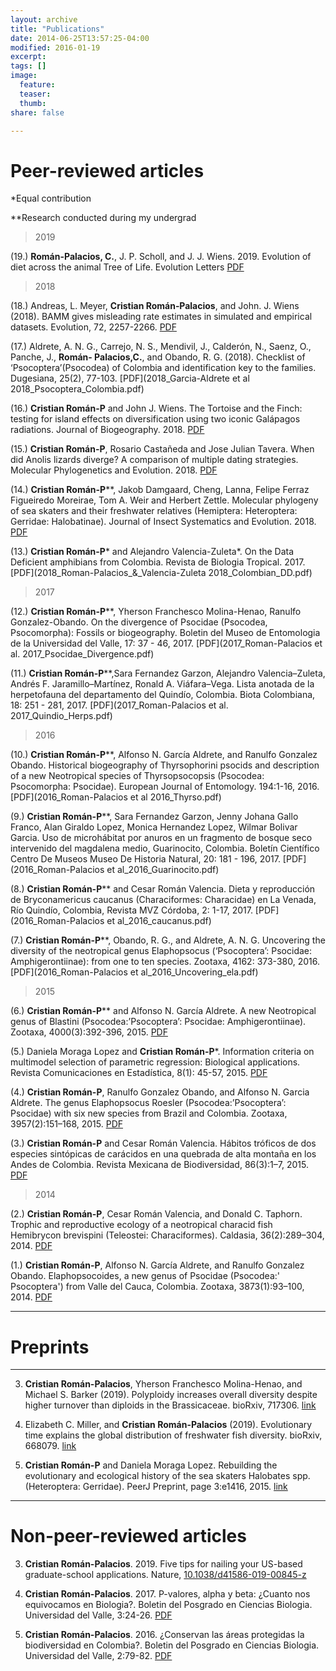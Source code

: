 ```yaml
---
layout: archive
title: "Publications"
date: 2014-06-25T13:57:25-04:00
modified: 2016-01-19
excerpt:
tags: []
image:
  feature:
  teaser:
  thumb:
share: false

---
```


# Peer-reviewed articles

*Equal contribution

**Research conducted during my undergrad

>2019

(19.) **Román-Palacios, C.**, J. P. Scholl, and J. J. Wiens. 2019. Evolution of diet across the animal Tree of Life. Evolution Letters [PDF](2019_Roman-Palacios_et_al_EvoLett_2019.pdf)  

>2018

(18.) Andreas, L. Meyer, **Cristian Román‐Palacios**, and John. J. Wiens (2018). BAMM gives misleading rate estimates in simulated and empirical datasets. Evolution, 72, 2257-2266. [PDF](2018_Meyer_et_al_Evol_2018_BAMM.pdf)

(17.) Aldrete, A. N. G., Carrejo, N. S., Mendivil, J., Calderón, N., Saenz, O., Panche, J., **Román- Palacios,C.**, and Obando, R. G. (2018). Checklist of ‘Psocoptera’(Psocodea) of Colombia and identification key to the families. Dugesiana, 25(2), 77-103. [PDF](2018_Garcia-Aldrete et al 2018_Psocoptera_Colombia.pdf)

(16.) **Cristian Román-P** and John J. Wiens. The Tortoise and the Finch: testing for island effects on diversification using two iconic Galápagos radiations. Journal of Biogeography. 2018. [PDF](2018_Roman_Palacios_Wiens_JBI_2018.pdf)

(15.) **Cristian Román-P**, Rosario Castañeda and Jose Julian Tavera. When did Anolis lizards diverge? A comparison of multiple dating strategies. Molecular Phylogenetics and Evolution. 2018. [PDF](2018_Roman-Palacios_et_al_Anolis.pdf)

(14.) **Cristian Román-P****, Jakob Damgaard, Cheng, Lanna, Felipe Ferraz Figueiredo Moreirae, Tom A. Weir and Herbert Zettle. Molecular phylogeny of sea skaters and their freshwater relatives (Hemiptera: Heteroptera: Gerridae: Halobatinae). Journal of Insect Systematics and Evolution. 2018. [PDF](2018_Roman-Palacios_et_al._Halobatinae.pdf)

(13.) **Cristian Román-P*** and Alejandro Valencia-Zuleta*. On the Data Deficient amphibians from Colombia. Revista de Biologia Tropical. 2017. [PDF](2018_Roman-Palacios_&_Valencia-Zuleta 2018_Colombian_DD.pdf)

>2017

(12.) **Cristian Román-P****, Yherson Franchesco Molina-Henao, Ranulfo Gonzalez-Obando. On the divergence of Psocidae (Psocodea, Psocomorpha): Fossils or biogeography. Boletin del Museo de Entomologia de la Universidad del Valle, 17: 37 - 46, 2017. [PDF](2017_Roman-Palacios et al. 2017_Psocidae_Divergence.pdf)

(11.) **Cristian Román-P****,Sara Fernandez Garzon, Alejandro Valencia–Zuleta, Andrés F. Jaramillo–Martínez, Ronald A. Viáfara–Vega. Lista anotada de la herpetofauna del departamento del Quindío, Colombia. Biota Colombiana, 18: 251 - 281, 2017. [PDF](2017_Roman-Palacios et al. 2017_Quindio_Herps.pdf)


>2016

(10.) **Cristian Román-P****, Alfonso N. García Aldrete, and Ranulfo Gonzalez Obando. Historical biogeography of Thyrsophorini psocids and description of a new Neotropical species of Thyrsopsocopsis (Psocodea: Psocomorpha: Psocidae). European Journal of Entomology. 194:1-16, 2016. [PDF](2016_Roman-Palacios et al 2016_Thyrso.pdf)

(9.) **Cristian Román-P****, Sara Fernandez Garzon, Jenny Johana Gallo Franco, Alan Giraldo Lopez, Monica Hernandez Lopez, Wilmar Bolivar Garcia. Uso de microhábitat por anuros en un fragmento de bosque seco intervenido del magdalena medio, Guarinocito, Colombia. Boletín Científico Centro De Museos Museo De Historia Natural, 20: 181 - 196, 2017. [PDF](2016_Roman-Palacios et al_2016_Guarinocito.pdf)

(8.) **Cristian Román-P**** and Cesar Román Valencia. Dieta y reproducción de Bryconamericus caucanus (Characiformes: Characidae) en La Venada, Río Quindío, Colombia, Revista MVZ Córdoba, 2: 1-17, 2017. [PDF](2016_Roman-Palacios et al_2016_caucanus.pdf)

(7.) **Cristian Román-P****, Obando, R. G., and Aldrete, A. N. G. Uncovering the diversity of the neotropical genus Elaphopsocus (‘Psocoptera’: Psocidae: Amphigerontiinae): from one to ten species. Zootaxa, 4162: 373-380, 2016. [PDF](2016_Roman-Palacios et al_2016_Uncovering_ela.pdf)

>2015

(6.) **Cristian Román-P**** and Alfonso N. García Aldrete. A new Neotropical genus of Blastini (Psocodea:’Psocoptera’: Psocidae: Amphigerontiinae). Zootaxa, 4000(3):392-396, 2015. [PDF](2015_Garcia-Aldrete_Roman-Palacios_2015_Blastini.pdf)

(5.) Daniela Moraga Lopez and **Cristian Román-P***. Information criteria on multimodel selection of parametric regression: Biological applications. Revista Comunicaciones en Estadística, 8(1): 45-57, 2015. [PDF](2015_Moraga_Lopez_Roman-Palacios_2015_Multimodel.pdf)

(4.) **Cristian Román-P**, Ranulfo Gonzalez Obando, and Alfonso N. Garcia Aldrete. The genus Elaphopsocus Roesler (Psocodea:’Psocoptera’: Psocidae) with six new species from Brazil and Colombia. Zootaxa, 3957(2):151–168, 2015. [PDF](2015_Roman-Palacios_et_al_2015_Elaphosocus.pdf)

(3.) **Cristian Román-P** and Cesar Román Valencia. Hábitos tróficos de dos especies sintópicas de carácidos en una quebrada de alta montaña en los Andes de Colombia. Revista Mexicana de Biodiversidad, 86(3):1–7, 2015. [PDF](2015_Roman-Palacios_&_Roman-Valencia_2015_Two_freshwater.pdf)

>2014

(2.) **Cristian Román-P**, Cesar Román Valencia, and Donald C. Taphorn. Trophic and reproductive ecology of a neotropical characid fish Hemibrycon brevispini (Teleostei: Characiformes). Caldasia, 36(2):289–304, 2014. [PDF](2015_Roman-Palacios_et_al_2015_Brevi.pdf)

(1.) **Cristian Román-P**, Alfonso N. García Aldrete, and Ranulfo Gonzalez Obando. Elaphopsocoides, a new genus of Psocidae (Psocodea:' Psocoptera') from Valle del Cauca, Colombia. Zootaxa, 3873(1):93–100, 2014.  [PDF](2014_Roman-P_et_al_2014_Elaphopsocus.pdf)

---

# Preprints

---

3. **Cristian Román-Palacios**, Yherson Franchesco Molina-Henao, and Michael S. Barker (2019). Polyploidy increases overall diversity despite higher turnover than diploids in the Brassicaceae. bioRxiv, 717306. [link](https://www.biorxiv.org/content/10.1101/717306v1)

2. Elizabeth C. Miller, and **Cristian Román-Palacios** (2019). Evolutionary time explains the global distribution of freshwater fish diversity. bioRxiv, 668079. [link](https://www.biorxiv.org/content/10.1101/668079v1.abstract)

1. **Cristian Román-P** and Daniela Moraga Lopez. Rebuilding the evolutionary and ecological history of the sea skaters Halobates spp. (Heteroptera: Gerridae). PeerJ Preprint, page 3:e1416, 2015. [link](https://peerj.com/preprints/1164/)

---




# Non-peer-reviewed articles

3. **Cristian Román-Palacios**. 2019. Five tips for nailing your US-based graduate-school applications.
Nature, [10.1038/d41586-019-00845-z](https://www.nature.com/articles/d41586-019-00845-z)

2. **Cristian Román-Palacios**. 2017. P-valores, alpha y beta: ¿Cuanto nos equivocamos en Biologia?. Boletin del Posgrado en Ciencias Biologia. Universidad del Valle, 3:24-26. [PDF](Roman-Palacios_2017_stat.pdf)

1. **Cristian Román-Palacios**. 2016. ¿Conservan las áreas protegidas la biodiversidad en Colombia?. Boletin del Posgrado en Ciencias Biologia. Universidad del Valle, 2:79-82. [PDF](Roman-Palacios_2016_Areas_Protegidas.pdf)





